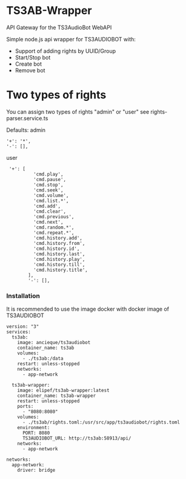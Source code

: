 # TS3AB-Wrapper

API Gateway for the TS3AudioBot WebAPI

Simple node.js api wrapper for TS3AUDIOBOT with:

- Support of adding rights by UUID/Group
- Start/Stop bot
- Create bot
- Remove bot

# Two types of rights

You can assign two types of rights "admin" or "user" see rights-parser.service.ts

Defaults:
admin

```
'+': '*',
'-': [],
```

user

```
 '+': [
          'cmd.play',
          'cmd.pause',
          'cmd.stop',
          'cmd.seek',
          'cmd.volume',
          'cmd.list.*',
          'cmd.add',
          'cmd.clear',
          'cmd.previous',
          'cmd.next',
          'cmd.random.*',
          'cmd.repeat.*',
          'cmd.history.add',
          'cmd.history.from',
          'cmd.history.id',
          'cmd.history.last',
          'cmd.history.play',
          'cmd.history.till',
          'cmd.history.title',
        ],
        '-': [],
```

### Installation

It is recommended to use the image docker with docker image of TS3AUDIOBOT

```docker-compose
version: "3"
services:
  ts3ab:
    image: ancieque/ts3audiobot
    container_name: ts3ab
    volumes:
      - ./ts3ab:/data
    restart: unless-stopped
    networks:
      - app-network

  ts3ab-wrapper:
    image: elipef/ts3ab-wrapper:latest
    container_name: ts3ab-wrapper
    restart: unless-stopped
    ports:
      - "8080:8080"
    volumes:
      - ./ts3ab/rights.toml:/usr/src/app/ts3audiobot/rights.toml
    environment:
      PORT: 8080
      TS3AUDIOBOT_URL: http://ts3ab:58913/api/
    networks:
      - app-network

networks:
  app-network:
    driver: bridge

```
